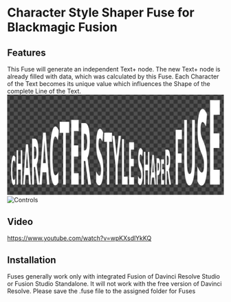 # Character Style Shaper Fuse for Blackmagic Fusion
## Features
This Fuse will generate an independent Text+ node. The new Text+ node is already filled with data, which was calculated by this Fuse. Each Character of the Text becomes its unique value which influences the Shape of the complete Line of the Text.
![Text](https://github.com/Tida-Support/Character-Style-Shaper-Fuse-for-BMD-Fusion/blob/main/CharacterStyleShaperFuse.png)
![Controls](https://github.com/Tida-Support/Character-Style-Shaper-Fuse-for-BMD-Fusion/blob/main/CharacterSyleShaperFuseControls.png)
## Video
https://www.youtube.com/watch?v=wpKXsdlYkKQ
## Installation
Fuses generally work only with integrated Fusion of Davinci Resolve Studio or Fusion Studio Standalone. It will not work with the free version of Davinci Resolve.
Please save the .fuse file to the assigned folder for Fuses
